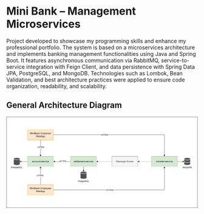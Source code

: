 # Mini Bank – Management Microservices

Project developed to showcase my programming skills and enhance my professional portfolio. The system is based on a microservices architecture and implements banking management functionalities using Java and Spring Boot. It features asynchronous communication via RabbitMQ, service-to-service integration with Feign Client, and data persistence with Spring Data JPA, PostgreSQL, and MongoDB. Technologies such as Lombok, Bean Validation, and best architecture practices were applied to ensure code organization, readability, and scalability.

## General Architecture Diagram

![General Architecture Diagram](https://github.com/phillippimenta/minibank-microservices/blob/main/docs/ArchitectureDiagram.svg)
